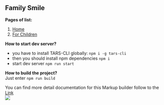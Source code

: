 
## Family Smile

**Pages of list:** 

 1. [Home](https://pashkes.github.io/familySmile/)
 2. [For Children](https://pashkes.github.io/familySmile/child)

 
**How to start dev server?**  
 - you have to install TARS-CLI globally: `npm i -g tars-cli`
 - then you should install npm dependencies `npm i`
 - start dev server `npm run start`
 
**How to build the project?**  
Just enter  `npm run build`

You can find more detail documentation for this Markup builder follow to the [Link](https://github.com/pashkes/tars-doc/blob/master/README.md)  
![
](https://lh3.googleusercontent.com/UNz6AngQ0RUh646zrNb55b19kxU5h8uGyx8t1RgzQN5twJ6ueMdP7dzQ4-00MWwM1oZ83J_91bK0 "preview")
